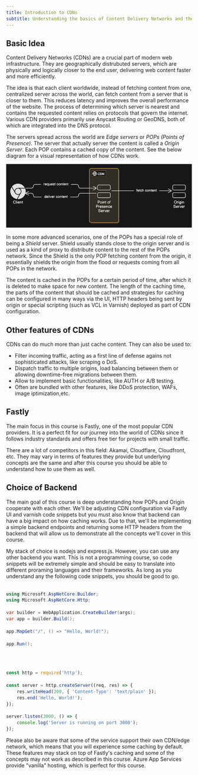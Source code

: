 ```yaml
---
title: Introduction to CDNs
subtitle: Understanding the basics of Content Delivery Networks and their importance
---
```


## Basic Idea

Content Delivery Networks (CDNs) are a crucial part of modern web infrastructure. They are geographically distrubuted servers, which are physically and logically closer to the end user, delivering web content faster and more efficiently.

The idea is that each client worldwide, instead of fetching content from one, centralized server across the world, can fetch content from a server that is closer to them. This reduces latency and improves the overall performance of the website. The process of determining which server is nearest and contains the requested content relies on protocols that govern the internet. Various CDN providers primarily use Anycast Routing or GeoDNS, both of which are integrated into the DNS protocol.

The servers spread across the world are *Edge servers* or *POPs (Points of Presence)*. The server that actually server the content is called a *Origin Server*. Each POP contains a cached copy of the content. See the below diagram for a visual representation of how CDNs work.

![CDN Diagram](../../../public/lesson1/cdn-diagram.png)

In some more advanced scenarios, one of the POPs has a special role of being a *Shield* server. Shield usually stands close to the origin server and is used as a kind of proxy to distribute content to the rest of the POPs network. Since the Shield is the only POP fetching content from the origin, it essentially shields the origin from the flood or requests coming from all POPs in the network.

The content is cached in the POPs for a certain period of time, after which it is deleted to make space for new content. The length of the caching time, the parts of the content that should be cached and strategies for caching can be configured in many ways via the UI, HTTP headers being sent by origin or special scripting (such as VCL in Varnish) deployed as part of CDN configuration.

## Other features of CDNs

CDNs can do much more than just cache content. They can also be used to:

- Filter incoming traffic, acting as a first line of defense agains not sophisticated attacks, like scraping o DoS.
- Dispatch traffic to multiple origins, load balancing between them or allowing downtime-free migrations between them.
- Allow to implement basic functionalities, like AUTH or A/B testing.
- Often are bundled with other features, like DDoS protection, WAFs, image iptimization,etc.

## Fastly

The main focus in this course is Fastly, one of the most popular CDN providers. It is a perfect fit for our journey into the world of CDNs since it follows industry standards and offers free tier for projects with small traffic.

There are a lot of competitors in this field: Akamai, Cloudflare, Cloudfront, etc. They may vary in terms of features they provide but underlying concepts are the same and after this course you should be able to understand how to use them as well.

## Choice of Backend

The main goal of this course is deep understanding how POPs and Origin cooperate with each other. We'll be adjusting CDN configuration via Fastly UI and varnish code snippets but you must also know that backend can have a big impact on how caching works. Due to that, we'll be implementing a simple backend endpoints and returning some HTTP headers from the backend that will allow us to demonstrate all the concepts we'll cover in this course.

My stack of choice is nodejs and express.js. However, you can use any other backend you want. This is not a programming course, so code snippets will be extremely simple and should be easy to translate into different proraming languages and their frameworks. As long as you understand any the following code snippets, you should be good to go.

```csharp

using Microsoft.AspNetCore.Builder;
using Microsoft.AspNetCore.Http;

var builder = WebApplication.CreateBuilder(args);
var app = builder.Build();

app.MapGet("/", () => "Hello, World!");

app.Run();
```
&nbsp;
```javascript

const http = require('http');

const server = http.createServer((req, res) => {
    res.writeHead(200, { 'Content-Type': 'text/plain' });
    res.end('Hello, World!');
});

server.listen(3000, () => {
    console.log('Server is running on port 3000');
});
```

Please also be aware that some of the service support their own CDN/edge network, which means that you will experience some caching by default. These features may stack on top of Fastly's caching and some of the concepts may not work as described in this course. Azure App Services provide "vanilla" hosting, which is perfect for this course.
